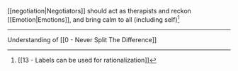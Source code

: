 [[negotiation|Negotiators]] should act as therapists and reckon [[Emotion|Emotions]], and bring calm to all (including self)[^1]

---

Understanding of [[0 - Never Split The Difference]]

[^1]: [[13 - Labels can be used for rationalization]]